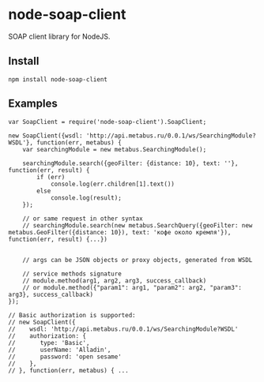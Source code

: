 # node-soap-client

SOAP client library for NodeJS.

## Install
    npm install node-soap-client

## Examples

    var SoapClient = require('node-soap-client').SoapClient;

    new SoapClient({wsdl: 'http://api.metabus.ru/0.0.1/ws/SearchingModule?WSDL'}, function(err, metabus) {
        var searchingModule = new metabus.SearchingModule();

        searchingModule.search({geoFilter: {distance: 10}, text: ''}, function(err, result) {
            if (err)
                console.log(err.children[1].text())
            else
                console.log(result);
        });

        // or same request in other syntax
        // searchingModule.search(new metabus.SearchQuery({geoFilter: new metabus.GeoFilter({distance: 10}), text: 'кофе около кремля'}), function(err, result) {...})


        // args can be JSON objects or proxy objects, generated from WSDL

        // service methods signature
        // module.method(arg1, arg2, arg3, success_callback)
        // or module.method({"param1": arg1, "param2": arg2, "param3": arg3}, success_callback)
    });

    // Basic authorization is supported:
    // new SoapClient({
    //    wsdl: 'http://api.metabus.ru/0.0.1/ws/SearchingModule?WSDL'
    //    authorization: {
    //       type: 'Basic',
    //       userName: 'Alladin',
    //       password: 'open sesame'
    //    },
    // }, function(err, metabus) { ...

